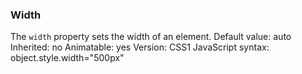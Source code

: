 ### Width
The `width` property sets the width of an element.
      Default value: 	auto
      Inherited: 	no
      Animatable: 	 yes
      Version: 	      CSS1
      JavaScript syntax: 	object.style.width="500px"
